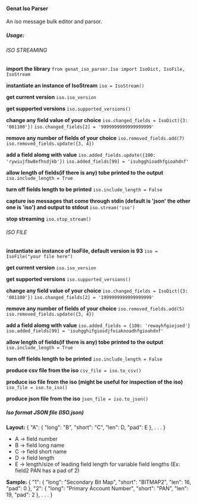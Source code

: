 #### Genat Iso Parser

An iso message bulk editor and parsor.

##### Usage:
    
###### ISO STREAMING

**import the library**
    `from genat_iso_parser.Iso import IsoDict, IsoFile, IsoStream`

**instantiate an instance of IsoStream**
    `iso = IsoStream()`

**get current version**
    `iso.iso_version`

**get supported versions**
    `iso.supported_versions()`

**change any field value of your choice**
    `iso.changed_fields = IsoDict({3: '001100'})`
    `iso.changed_fields[2] = '9999999999999999999'`

**remove any number of fields of your choice**
    `iso.removed_fields.add(7)`
    `iso.removed_fields.update({3, 4})`

**add a field alomg with value**
    `iso.added_fields.update({100: 'rywiujfbw8efhsdjkb'})`
    `iso.added_fields[99] = 'isuhgghioadhfgioahdnf'`

**allow length of fields(if there is any) tobe printed to the output**
    `iso.include_length = True`

**turn off fields length to be printed**
    `iso.include_length = False`

**capture iso messages that come through stdin (default is 'json' the other one is 'iso') and output to stdout**
    `iso.stream('iso')`

**stop streaming**
    `iso.stop_stream()`


###### ISO FILE         

**instantiate an instance of IsoFile, default version is 93**
    `iso = IsoFile("your file here")`

**get current version**
    `iso.iso_version`

**get supported versions**
    `iso.supported_versions()`

**change any field value of your choice**
    `iso.changed_fields = IsoDict({3: '001100'})`
    `iso.changed_fields[2] = '1999999999999999999'`

**remove any number of fields of your choice**
    `iso.removed_fields.add(5)`
    `iso.removed_fields.update({3, 4})`

**add a field alomg with value**
    `iso.added_fields = {100: 'rewayhfgiojsed'}`
    `iso.added_fields[99] = 'isuhgghifgiosdjfoiaknoadhfgioahdnf'`

**allow length of fields(if there is any) tobe printed to the output**
    `iso.include_length = True`

**turn off fields length to be printed**
    `iso.include_length = False`

**produce csv file from the iso**
    `csv_file = iso.to_csv()`

**produce iso file from the iso (might be useful for inspection of the iso)**
    `iso_file = iso.to_iso()`

**produce json file from the iso**
    `json_file = iso.to_json()`


##### Iso format JSON file (ISO.json)
**Layout:**
{
    "A": {
	"long": "B",
	"short": "C",
	"len": D,
	"pad": E
    },
    .
    .
    .
}
- A -> field number
- B -> field long name
- C -> field short name
- D -> field length
- E -> length/size of leading field length for variable field lengths (Ex: field2 PAN has a pad of 2)

**Sample:**
{
"1": {
    "long": "Secondary Bit Map",
    "short": "BITMAP2",
    "len": 16,
    "pad": 0
},
"2": {
    "long": "Primary Account Number",
    "short": "PAN",
    "len": 19,
    "pad": 2
},
.
.
.
}
